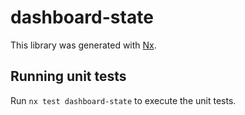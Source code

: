 # dashboard-state

This library was generated with [Nx](https://nx.dev).

## Running unit tests

Run `nx test dashboard-state` to execute the unit tests.
